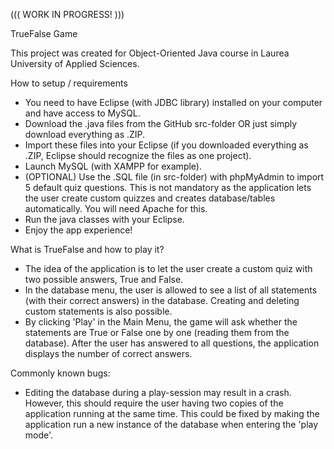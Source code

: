 ((( WORK IN PROGRESS! )))

TrueFalse Game

This project was created for Object-Oriented Java course in Laurea University of Applied Sciences.

How to setup / requirements
- You need to have Eclipse (with JDBC library) installed on your computer and have access to MySQL.
- Download the .java files from the GitHub src-folder OR just simply download everything as .ZIP.
- Import these files into your Eclipse (if you downloaded everything as .ZIP, Eclipse should recognize the files as one project).
- Launch MySQL (with XAMPP for example).
- (OPTIONAL) Use the .SQL file (in src-folder) with phpMyAdmin to import 5 default quiz questions. This is not mandatory as the application lets the user create custom quizzes and creates database/tables automatically. You will need Apache for this.
- Run the java classes with your Eclipse.
- Enjoy the app experience!

What is TrueFalse and how to play it?
- The idea of the application is to let the user create a custom quiz with two possible answers, True and False.
- In the database menu, the user is allowed to see a list of all statements (with their correct answers) in the database. Creating and deleting custom statements is also possible.
- By clicking 'Play' in the Main Menu, the game will ask whether the statements are True or False one by one (reading them from the database). After the user has answered to all questions, the application displays the number of correct answers.

Commonly known bugs:
- Editing the database during a play-session may result in a crash. However, this should require the user having two copies of the application running at the same time. This could be fixed by making the application run a new instance of the database when entering the 'play mode'.
